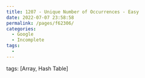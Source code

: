 ```yaml
---
title: 1207 - Unique Number of Occurrences - Easy
date: 2022-07-07 23:58:58
permalink: /pages/f62306/
categories:
  - Google
  - Incomplete
tags:
  - 
---
```

tags: [Array, Hash Table]